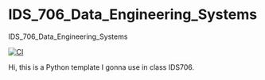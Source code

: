 # IDS_706_Data_Engineering_Systems
IDS_706_Data_Engineering_Systems

[![CI](https://github.com/TianoRao/IDS_706_Data_Engineering_Systems/actions/workflows/ci.yml/badge.svg)](https://github.com/TianoRao/IDS_706_Data_Engineering_Systems/actions/workflows/ci.yml)


Hi, this is a Python template I gonna use in class IDS706.

